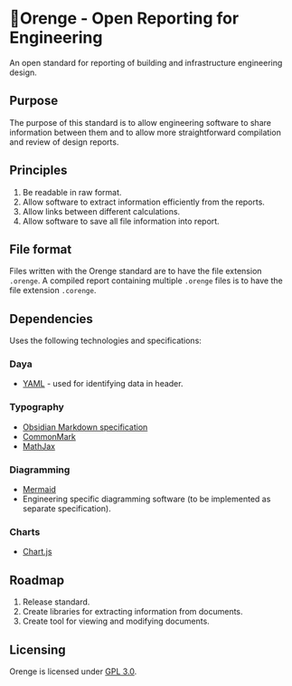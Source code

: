 # 🍊Orenge - Open Reporting for Engineering
An open standard for reporting of building and infrastructure engineering design.

## Purpose
The purpose of this standard is to allow engineering software to share information between them and to allow more straightforward compilation and review of design reports.

## Principles
1. Be readable in raw format.
2. Allow software to extract information efficiently from the reports.
3. Allow links between different calculations.
4. Allow software to save all file information into report.

## File format
Files written with the Orenge standard are to have the file extension `.orenge`. A compiled report containing multiple `.orenge` files is to have the file extension `.corenge`.

## Dependencies
Uses the following technologies and specifications:

### Daya
- [YAML](https://yaml.org/spec/1.2.2/) - used for identifying data in header.

### Typography
- [Obsidian Markdown specification](https://help.obsidian.md/Editing+and+formatting/Obsidian+Flavored+Markdown)
- [CommonMark](https://spec.commonmark.org/)
- [MathJax](https://www.mathjax.org/)

### Diagramming
- [Mermaid](https://mermaid.js.org/)
- Engineering specific diagramming software (to be implemented as separate specification).

### Charts
- [Chart.js](https://www.chartjs.org/)

## Roadmap
1. Release standard.
2. Create libraries for extracting information from documents.
3. Create tool for viewing and modifying documents.

## Licensing
Orenge is licensed under [GPL 3.0](LICENSE).
